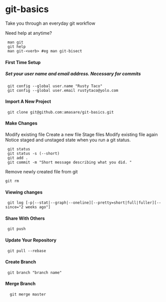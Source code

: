 # git-basics
Take you through an everyday git workflow

Need help at anytime?
```ShellSession
 man git
 git help
 man git-<verb> #eg man git-bisect
```

#### First Time Setup
##### Set your user name and email address. Necessary for commits
```ShellSession
 git config --global user.name "Rusty Taco"
 git config --global user.email rustytaco@yolo.com
```
#### Import A New Project
```ShellSession
 git clone git@github.com:amasare/git-basics.git
```
#### Make Changes
Modify existing file
Create a new file
Stage files
Modify existing file again
Notice staged and unstaged state when you run a git status.
```ShellSession
 git status
 git status -s (--short)
 git add .
 git commit -m "Short message describing what you did. "
```
Remove newly created file from git
```console
git rm
```
#### Viewing changes
```ShellSession
 git log [-p|--stat|--graph|--oneline][--pretty=short|full|fuller][--since="2 weeks ago"]
```
#### Share With Others
```ShellSession
 git push
```
#### Update Your Repository
```ShellSession
 git pull --rebase
```
#### Create Branch
```ShellSession
 git branch "branch name"
```  
#### Merge Branch
```ShellSession
  git merge master
```  
 
